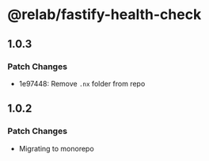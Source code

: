 # @relab/fastify-health-check

## 1.0.3

### Patch Changes

-   1e97448: Remove `.nx` folder from repo

## 1.0.2

### Patch Changes

-   Migrating to monorepo
